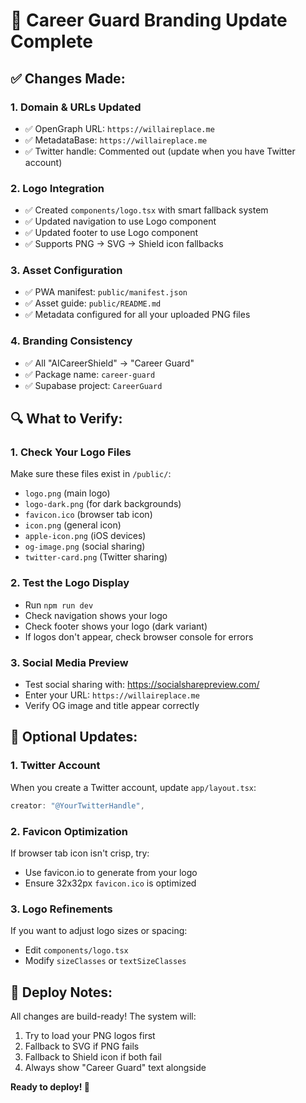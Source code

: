 # 🎉 Career Guard Branding Update Complete

## ✅ Changes Made:

### 1. **Domain & URLs Updated**
- ✅ OpenGraph URL: `https://willaireplace.me`
- ✅ MetadataBase: `https://willaireplace.me`
- ✅ Twitter handle: Commented out (update when you have Twitter account)

### 2. **Logo Integration**
- ✅ Created `components/logo.tsx` with smart fallback system
- ✅ Updated navigation to use Logo component
- ✅ Updated footer to use Logo component
- ✅ Supports PNG → SVG → Shield icon fallbacks

### 3. **Asset Configuration**
- ✅ PWA manifest: `public/manifest.json`
- ✅ Asset guide: `public/README.md`
- ✅ Metadata configured for all your uploaded PNG files

### 4. **Branding Consistency**
- ✅ All "AICareerShield" → "Career Guard"
- ✅ Package name: `career-guard`
- ✅ Supabase project: `CareerGuard`

## 🔍 What to Verify:

### 1. **Check Your Logo Files**
Make sure these files exist in `/public/`:
- `logo.png` (main logo)
- `logo-dark.png` (for dark backgrounds)
- `favicon.ico` (browser tab icon)
- `icon.png` (general icon)
- `apple-icon.png` (iOS devices)
- `og-image.png` (social sharing)
- `twitter-card.png` (Twitter sharing)

### 2. **Test the Logo Display**
- Run `npm run dev`
- Check navigation shows your logo
- Check footer shows your logo (dark variant)
- If logos don't appear, check browser console for errors

### 3. **Social Media Preview**
- Test social sharing with: https://socialsharepreview.com/
- Enter your URL: `https://willaireplace.me`
- Verify OG image and title appear correctly

## 🎨 Optional Updates:

### 1. **Twitter Account**
When you create a Twitter account, update `app/layout.tsx`:
```typescript
creator: "@YourTwitterHandle",
```

### 2. **Favicon Optimization**
If browser tab icon isn't crisp, try:
- Use favicon.io to generate from your logo
- Ensure 32x32px `favicon.ico` is optimized

### 3. **Logo Refinements**
If you want to adjust logo sizes or spacing:
- Edit `components/logo.tsx`
- Modify `sizeClasses` or `textSizeClasses`

## 🚀 Deploy Notes:

All changes are build-ready! The system will:
1. Try to load your PNG logos first
2. Fallback to SVG if PNG fails
3. Fallback to Shield icon if both fail
4. Always show "Career Guard" text alongside

**Ready to deploy! 🎉** 